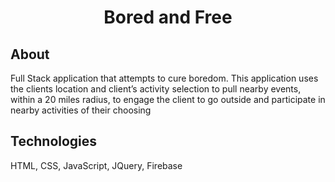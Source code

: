 <h1 align="center">Bored and Free</h1>

<h2>About</h2>
<p>Full Stack application that attempts to cure boredom. This application uses the clients location and client’s activity selection to pull nearby events, within a 20 miles radius, to engage the client to go outside and participate in nearby activities of their choosing</p>

<h2>Technologies</h2>
<p>HTML, CSS, JavaScript, JQuery, Firebase</p>
